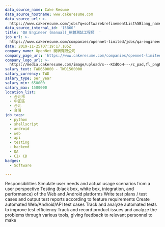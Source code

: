 ```yaml
---
data_source_name: Cake Resume
data_source_hostname: www.cakeresume.com
data_source_url: >-
  https://www.cakeresume.com/jobs?q=software&refinementList%5Blang_name%5D%5B0%5D=English&refinementList%5Bsalary_type%5D=per_year&range%5Bsalary_range%5D%5Bmin%5D=1000000&page=2
data_source_internal_id: '15860'
title: 'QA Engineer (manual)_軟體測試工程師  '
job_url: >-
  https://www.cakeresume.com/companies/opennet-limited/jobs/qa-engineer-quality-control-test-engineer
date: 2019-11-25T07:19:17.105Z
company_name: OpenNet 開網有限公司
company_page_url: 'https://www.cakeresume.com/companies/opennet-limited'
company_logo_url: >-
  https://media.cakeresume.com/image/upload/s---KIdOoH---/c_pad,fl_png8,h_200,w_200/v1574663536/bzaybcelyff1kqaqhhmr.png
salary_text: TWD650000 - TWD1500000
salary_currency: TWD
salary_type: per_year
salary_min: 650000
salary_max: 1500000
location_list:
  - 台北市
  - 中正區
  - 台北
  - 台灣
job_tags:
  - python
  - shellscript
  - android
  - web
  - api
  - testing
  - backend
  - QA
  - CI/ CD
badges:
  - Software

---
```


Responsibilities Simulate user needs and actual usage scenarios from a user perspective Testing (black box, white box, integration, and performance) of the Web and Android platforms Write test plans / test cases and output test reports according to feature requirements Create automated Web/Android/API test cases Track and analyze automated tests to improve test efficiency Track and record product issues and analyze the problems through various tools, giving feedback to relevant personnel to make